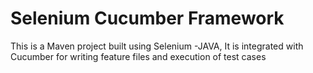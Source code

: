 # Selenium Cucumber Framework
This is a Maven project built using Selenium -JAVA, It is integrated with Cucumber for writing feature files and execution of test cases
